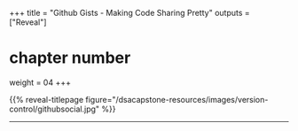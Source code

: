 +++
title = "Github Gists - Making Code Sharing Pretty"
outputs = ["Reveal"]
# chapter number
weight = 04
+++

{{% reveal-titlepage figure="/dsacapstone-resources/images/version-control/githubsocial.jpg" %}}

---

